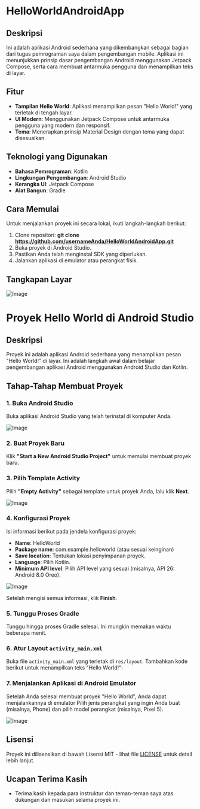 # HelloWorldAndroidApp

## Deskripsi

Ini adalah aplikasi Android sederhana yang dikembangkan sebagai bagian dari tugas pemrograman saya dalam pengembangan mobile. Aplikasi ini menunjukkan prinsip dasar pengembangan Android menggunakan Jetpack Compose, serta cara membuat antarmuka pengguna dan menampilkan teks di layar.

## Fitur

- **Tampilan Hello World**: Aplikasi menampilkan pesan "Hello World!" yang terletak di tengah layar.
- **UI Modern**: Menggunakan Jetpack Compose untuk antarmuka pengguna yang modern dan responsif.
- **Tema**: Menerapkan prinsip Material Design dengan tema yang dapat disesuaikan.

## Teknologi yang Digunakan

- **Bahasa Pemrograman**: Kotlin
- **Lingkungan Pengembangan**: Android Studio
- **Kerangka UI**: Jetpack Compose
- **Alat Bangun**: Gradle

## Cara Memulai

Untuk menjalankan proyek ini secara lokal, ikuti langkah-langkah berikut:

1. Clone repositori: **git clone https://github.com/usernameAnda/HelloWorldAndroidApp.git**
2. Buka proyek di Android Studio.
3. Pastikan Anda telah menginstal SDK yang diperlukan.
4. Jalankan aplikasi di emulator atau perangkat fisik.

## Tangkapan Layar

![Image](https://github.com/user-attachments/assets/9766bc29-eafc-4815-804c-b6b4bfa97878)

# Proyek Hello World di Android Studio

## Deskripsi
Proyek ini adalah aplikasi Android sederhana yang menampilkan pesan "Hello World!" di layar. Ini adalah langkah awal dalam belajar pengembangan aplikasi Android menggunakan Android Studio dan Kotlin.

## Tahap-Tahap Membuat Proyek

### 1. Buka Android Studio
Buka aplikasi Android Studio yang telah terinstal di komputer Anda.

![Image](https://github.com/user-attachments/assets/2fab76f0-4b9d-4c4c-b863-1f9bd84429ff)

### 2. Buat Proyek Baru
Klik **"Start a New Android Studio Project"** untuk memulai membuat proyek baru.

### 3. Pilih Template Activity
Pilih **"Empty Activity"** sebagai template untuk proyek Anda, lalu klik **Next**.

![Image](https://github.com/user-attachments/assets/e115582f-f10d-4305-94cd-ad3efb821815)

### 4. Konfigurasi Proyek
Isi informasi berikut pada jendela konfigurasi proyek:
- **Name**: HelloWorld
- **Package name**: com.example.helloworld (atau sesuai keinginan)
- **Save location**: Tentukan lokasi penyimpanan proyek.
- **Language**: Pilih Kotlin.
- **Minimum API level**: Pilih API level yang sesuai (misalnya, API 26: Android 8.0 Oreo).

![Image](https://github.com/user-attachments/assets/47f826e7-27a8-43a7-9e6f-d52c9d3b956b)

Setelah mengisi semua informasi, klik **Finish**.

### 5. Tunggu Proses Gradle
Tunggu hingga proses Gradle selesai. Ini mungkin memakan waktu beberapa menit.

### 6. Atur Layout `activity_main.xml`
Buka file `activity_main.xml` yang terletak di `res/layout`. Tambahkan kode berikut untuk menampilkan teks "Hello World!":

### 7. Menjalankan Aplikasi di Android Emulator
Setelah Anda selesai membuat proyek "Hello World", Anda dapat menjalankannya di emulator
Pilih jenis perangkat yang ingin Anda buat (misalnya, Phone) dan pilih model perangkat (misalnya, Pixel 5).

![Image](https://github.com/user-attachments/assets/e5b16146-e6d5-4eb8-959c-4029a38fedb3)



## Lisensi

Proyek ini dilisensikan di bawah Lisensi MIT - lihat file [LICENSE](LICENSE) untuk detail lebih lanjut.

## Ucapan Terima Kasih

- Terima kasih kepada para instruktur dan teman-teman saya atas dukungan dan masukan selama proyek ini.


